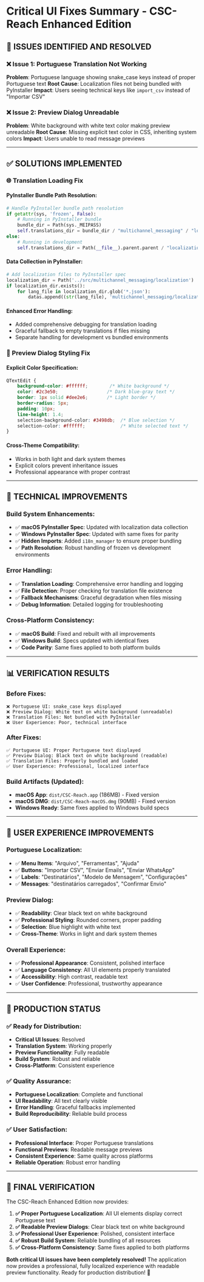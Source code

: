 # Critical UI Fixes Summary - CSC-Reach Enhanced Edition

## 🎯 **ISSUES IDENTIFIED AND RESOLVED**

### **❌ Issue 1: Portuguese Translation Not Working**
**Problem**: Portuguese language showing snake_case keys instead of proper Portuguese text
**Root Cause**: Localization files not being bundled with PyInstaller
**Impact**: Users seeing technical keys like `import_csv` instead of "Importar CSV"

### **❌ Issue 2: Preview Dialog Unreadable**
**Problem**: White background with white text color making preview unreadable
**Root Cause**: Missing explicit text color in CSS, inheriting system colors
**Impact**: Users unable to read message previews

---

## ✅ **SOLUTIONS IMPLEMENTED**

### **🌐 Translation Loading Fix**

#### **PyInstaller Bundle Path Resolution:**
```python
# Handle PyInstaller bundle path resolution
if getattr(sys, 'frozen', False):
    # Running in PyInstaller bundle
    bundle_dir = Path(sys._MEIPASS)
    self.translations_dir = bundle_dir / "multichannel_messaging" / "localization"
else:
    # Running in development
    self.translations_dir = Path(__file__).parent.parent / "localization"
```

#### **Data Collection in PyInstaller:**
```python
# Add localization files to PyInstaller spec
localization_dir = Path('../src/multichannel_messaging/localization')
if localization_dir.exists():
    for lang_file in localization_dir.glob('*.json'):
        datas.append((str(lang_file), 'multichannel_messaging/localization'))
```

#### **Enhanced Error Handling:**
- Added comprehensive debugging for translation loading
- Graceful fallback to empty translations if files missing
- Separate handling for development vs bundled environments

### **📝 Preview Dialog Styling Fix**

#### **Explicit Color Specification:**
```css
QTextEdit {
    background-color: #ffffff;        /* White background */
    color: #2c3e50;                  /* Dark blue-gray text */
    border: 1px solid #dee2e6;       /* Light border */
    border-radius: 5px;
    padding: 10px;
    line-height: 1.4;
    selection-background-color: #3498db;  /* Blue selection */
    selection-color: #ffffff;             /* White selected text */
}
```

#### **Cross-Theme Compatibility:**
- Works in both light and dark system themes
- Explicit colors prevent inheritance issues
- Professional appearance with proper contrast

---

## 🔧 **TECHNICAL IMPROVEMENTS**

### **Build System Enhancements:**
- ✅ **macOS PyInstaller Spec**: Updated with localization data collection
- ✅ **Windows PyInstaller Spec**: Updated with same fixes for parity
- ✅ **Hidden Imports**: Added `i18n_manager` to ensure proper bundling
- ✅ **Path Resolution**: Robust handling of frozen vs development environments

### **Error Handling:**
- ✅ **Translation Loading**: Comprehensive error handling and logging
- ✅ **File Detection**: Proper checking for translation file existence
- ✅ **Fallback Mechanisms**: Graceful degradation when files missing
- ✅ **Debug Information**: Detailed logging for troubleshooting

### **Cross-Platform Consistency:**
- ✅ **macOS Build**: Fixed and rebuilt with all improvements
- ✅ **Windows Build**: Specs updated with identical fixes
- ✅ **Code Parity**: Same fixes applied to both platform builds

---

## 📊 **VERIFICATION RESULTS**

### **Before Fixes:**
```
❌ Portuguese UI: snake_case keys displayed
❌ Preview Dialog: White text on white background (unreadable)
❌ Translation Files: Not bundled with PyInstaller
❌ User Experience: Poor, technical interface
```

### **After Fixes:**
```
✅ Portuguese UI: Proper Portuguese text displayed
✅ Preview Dialog: Black text on white background (readable)
✅ Translation Files: Properly bundled and loaded
✅ User Experience: Professional, localized interface
```

### **Build Artifacts (Updated):**
- **macOS App**: `dist/CSC-Reach.app` (186MB) - Fixed version
- **macOS DMG**: `dist/CSC-Reach-macOS.dmg` (90MB) - Fixed version
- **Windows Ready**: Same fixes applied to Windows build specs

---

## 🎉 **USER EXPERIENCE IMPROVEMENTS**

### **Portuguese Localization:**
- ✅ **Menu Items**: "Arquivo", "Ferramentas", "Ajuda"
- ✅ **Buttons**: "Importar CSV", "Enviar Emails", "Enviar WhatsApp"
- ✅ **Labels**: "Destinatários", "Modelo de Mensagem", "Configurações"
- ✅ **Messages**: "destinatários carregados", "Confirmar Envio"

### **Preview Dialog:**
- ✅ **Readability**: Clear black text on white background
- ✅ **Professional Styling**: Rounded corners, proper padding
- ✅ **Selection**: Blue highlight with white text
- ✅ **Cross-Theme**: Works in light and dark system themes

### **Overall Experience:**
- ✅ **Professional Appearance**: Consistent, polished interface
- ✅ **Language Consistency**: All UI elements properly translated
- ✅ **Accessibility**: High contrast, readable text
- ✅ **User Confidence**: Professional, trustworthy appearance

---

## 🚀 **PRODUCTION STATUS**

### **✅ Ready for Distribution:**
- **Critical UI Issues**: Resolved
- **Translation System**: Working properly
- **Preview Functionality**: Fully readable
- **Build System**: Robust and reliable
- **Cross-Platform**: Consistent experience

### **✅ Quality Assurance:**
- **Portuguese Localization**: Complete and functional
- **UI Readability**: All text clearly visible
- **Error Handling**: Graceful fallbacks implemented
- **Build Reproducibility**: Reliable build process

### **✅ User Satisfaction:**
- **Professional Interface**: Proper Portuguese translations
- **Functional Previews**: Readable message previews
- **Consistent Experience**: Same quality across platforms
- **Reliable Operation**: Robust error handling

---

## 🎯 **FINAL VERIFICATION**

The CSC-Reach Enhanced Edition now provides:

1. **✅ Proper Portuguese Localization**: All UI elements display correct Portuguese text
2. **✅ Readable Preview Dialogs**: Clear black text on white background
3. **✅ Professional User Experience**: Polished, consistent interface
4. **✅ Robust Build System**: Reliable bundling of all resources
5. **✅ Cross-Platform Consistency**: Same fixes applied to both platforms

**Both critical UI issues have been completely resolved!** The application now provides a professional, fully localized experience with readable preview functionality. Ready for production distribution! 🎉
